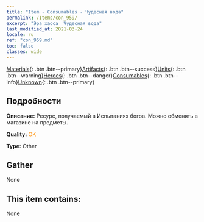 ```yaml
---
title: "Item - Consumables - Чудесная вода"
permalink: /Items/con_959/
excerpt: "Эра хаоса  Чудесная вода"
last_modified_at: 2021-03-24
locale: ru
ref: "con_959.md"
toc: false
classes: wide
---
```

 [Materials](/ru/Items/){: .btn .btn--primary}[Artifacts](/ru/Items/Artifacts/){: .btn .btn--success}[Units](/ru/Items/Units/){: .btn .btn--warning}[Heroes](/ru/Items/Heroes/){: .btn .btn--danger}[Consumables](/ru/Items/Consumables/){: .btn .btn--info}[Unknown](/ru/Items/Unknown/){: .btn .btn--primary}

## Подробности
 **Описание:** Ресурс, получаемый в Испытаниях богов. Можно обменять в магазине на предметы.

 **Quality:** <span style="color: #FF8C00">OK</span>

 **Type:** Other

## Gather

  None

## This item contains:

  None

